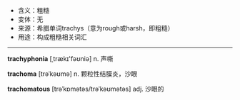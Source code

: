- <span class="definition">含义：粗糙</span>
- <span class="definition">变体：无</span>
- <span class="definition">来源：希腊单词trachys（意为rough或harsh，即粗糙）</span>
- <span class="definition">用途：构成粗糙相关词汇</span>

---

<span class="vocabulary">**trachyphonia**</span> [ˌtrækɪ'fəʊniә] n. 声嘶

<span class="vocabulary">**trachoma**</span> [trəˈkəʊmə] n. 颗粒性结膜炎，沙眼  

<span class="vocabulary">**trachomatous**</span> [trəˈkɒmətəs/trəˈkəʊmətəs] adj. 沙眼的  

